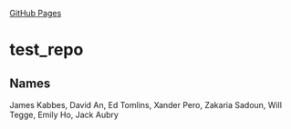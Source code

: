[GitHub Pages](https://amerenicenter.github.io/test_repo/)

# test_repo

## Names

James Kabbes, David An, Ed Tomlins, Xander Pero, Zakaria Sadoun, Will Tegge, Emily Ho, Jack Aubry
